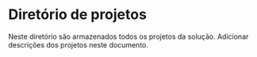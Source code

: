 # Diretório de projetos
Neste diretório são armazenados todos os projetos da solução.
Adicionar descrições dos projetos neste documento.